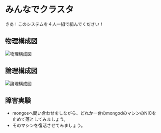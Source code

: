 みんなでクラスタ
=================

さあ！このシステムを４人一組で組んでください！

物理構成図
-----------------

![物理構成図](https://cacoo.com/diagrams/CQcA9aJslOwzpU6K-EBC21.png)

論理構成図
-----------------

![論理構成図](https://cacoo.com/diagrams/kyoRpiZSDLv6f2lQ-EBC21.png)


障害実験
-----------------

* mongosへ問い合わせをしながら、どれか一台のmongodのマシンのNICを止めて落としてみましょう。
* そのマシンを復活させてみましょう。